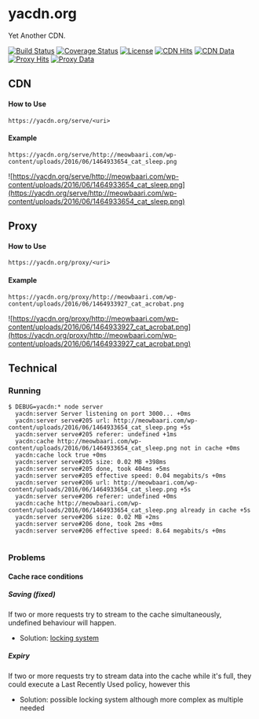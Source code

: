 # yacdn.org
Yet Another CDN.

[![Build Status](https://travis-ci.org/ovsoinc/yacdn.org.svg?branch=master)](https://travis-ci.org/ovsoinc/yacdn.org)
[![Coverage Status](https://coveralls.io/repos/github/ovsoinc/yacdn.org/badge.svg?branch=master)](https://coveralls.io/github/ovsoinc/yacdn.org?branch=master)
[![License](https://img.shields.io/badge/license-AGPLv3-blue.svg?label=license)](https://github.com/Storj/ovsoinc/yacdn.org/blob/master/LICENSE)
[![CDN Hits](https://img.shields.io/badge/dynamic/json.svg?label=CDN%20Hits&url=https://yacdn.org/stats&query=$.cdnHits&colorB=green)](https://img.shields.io/badge/dynamic/json.svg?label=CDN%20Hits&url=https://yacdn.org/stats&query=$.cdnHits&colorB=green)
[![CDN Data](https://img.shields.io/badge/dynamic/json.svg?label=CDN%20Data&url=https://yacdn.org/stats&query=$.cdnData&colorB=blue)](https://img.shields.io/badge/dynamic/json.svg?label=CDN%20Data&url=https://yacdn.org/stats&query=$.cdnData&colorB=blue)
[![Proxy Hits](https://img.shields.io/badge/dynamic/json.svg?label=Proxy%20Hits&url=https://yacdn.org/stats&query=$.proxyHits&colorB=green)](https://img.shields.io/badge/dynamic/json.svg?label=Proxy%20Hits&url=https://yacdn.org/stats&query=$.proxyHits&colorB=green)
[![Proxy Data](https://img.shields.io/badge/dynamic/json.svg?label=Proxy%20Data&url=https://yacdn.org/stats&query=$.proxyData&colorB=blue)](https://img.shields.io/badge/dynamic/json.svg?label=Proxy%20Data&url=https://yacdn.org/stats&query=$.proxyData&colorB=blue)

## CDN

#### How to Use
```
https://yacdn.org/serve/<uri>
```

#### Example
```
https://yacdn.org/serve/http://meowbaari.com/wp-content/uploads/2016/06/1464933654_cat_sleep.png
```
![https://yacdn.org/serve/http://meowbaari.com/wp-content/uploads/2016/06/1464933654_cat_sleep.png](https://yacdn.org/serve/http://meowbaari.com/wp-content/uploads/2016/06/1464933654_cat_sleep.png)

## Proxy

#### How to Use
```
https://yacdn.org/proxy/<uri>
```

#### Example
```
https://yacdn.org/proxy/http://meowbaari.com/wp-content/uploads/2016/06/1464933927_cat_acrobat.png
```
![https://yacdn.org/proxy/http://meowbaari.com/wp-content/uploads/2016/06/1464933927_cat_acrobat.png](https://yacdn.org/proxy/http://meowbaari.com/wp-content/uploads/2016/06/1464933927_cat_acrobat.png)

## Technical

### Running

```
$ DEBUG=yacdn:* node server
  yacdn:server Server listening on port 3000... +0ms
  yacdn:server serve#205 url: http://meowbaari.com/wp-content/uploads/2016/06/1464933654_cat_sleep.png +5s
  yacdn:server serve#205 referer: undefined +1ms
  yacdn:cache http://meowbaari.com/wp-content/uploads/2016/06/1464933654_cat_sleep.png not in cache +0ms
  yacdn:cache lock true +0ms
  yacdn:server serve#205 size: 0.02 MB +398ms
  yacdn:server serve#205 done, took 404ms +5ms
  yacdn:server serve#205 effective speed: 0.04 megabits/s +0ms
  yacdn:server serve#206 url: http://meowbaari.com/wp-content/uploads/2016/06/1464933654_cat_sleep.png +5s
  yacdn:server serve#206 referer: undefined +0ms
  yacdn:cache http://meowbaari.com/wp-content/uploads/2016/06/1464933654_cat_sleep.png already in cache +5s
  yacdn:server serve#206 size: 0.02 MB +2ms
  yacdn:server serve#206 done, took 2ms +0ms
  yacdn:server serve#206 effective speed: 8.64 megabits/s +0ms


```

### Problems

#### Cache race conditions

##### Saving (fixed)

If two or more requests try to stream to the cache simultaneously, undefined behaviour will happen.

* Solution: [locking system](https://github.com/ovsoinc/yacdn.org/blob/5c5df74279c3aafc17a2f9f6a1ca7efb600cb231/lib/Cache.js#L53)

##### Expiry

If two or more requests try to stream data into the cache while it's full, they could execute a Last Recently Used policy, however this

* Solution: possible locking system although more complex as multiple needed
